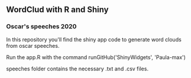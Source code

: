 ## WordClud with R and Shiny

### Oscar's speeches 2020

In this repository you'll find the shiny app code to generate word clouds from oscar speeches.

Run the app.R with the command runGitHub('ShinyWidgets', 'Paula-max')

speeches folder contains the necessary .txt and .csv files.